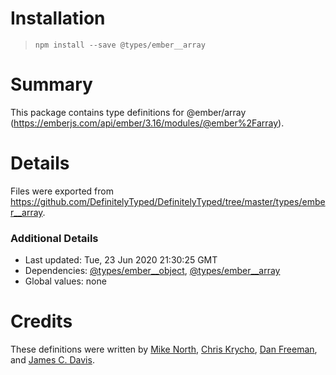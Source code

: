 # Installation
> `npm install --save @types/ember__array`

# Summary
This package contains type definitions for @ember/array (https://emberjs.com/api/ember/3.16/modules/@ember%2Farray).

# Details
Files were exported from https://github.com/DefinitelyTyped/DefinitelyTyped/tree/master/types/ember__array.

### Additional Details
 * Last updated: Tue, 23 Jun 2020 21:30:25 GMT
 * Dependencies: [@types/ember__object](https://npmjs.com/package/@types/ember__object), [@types/ember__array](https://npmjs.com/package/@types/ember__array)
 * Global values: none

# Credits
These definitions were written by [Mike North](https://github.com/mike-north), [Chris Krycho](https://github.com/chriskrycho), [Dan Freeman](https://github.com/dfreeman), and [James C. Davis](https://github.com/jamescdavis).
